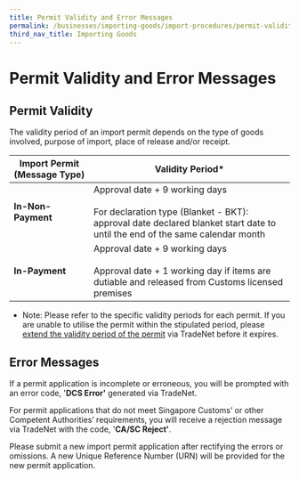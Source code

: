 ```yaml
---
title: Permit Validity and Error Messages
permalink: /businesses/importing-goods/import-procedures/permit-validity-and-error-messages
third_nav_title: Importing Goods
---
```


# Permit Validity and Error Messages

## Permit Validity

The validity period of an import permit depends on the type of goods involved, purpose of import, place of release and/or receipt.

| Import Permit (Message Type) | Validity Period* |
|--|--|
| **In-Non-Payment** |  Approval date + 9 working days <br><br>  For declaration type (Blanket - BKT): approval date declared blanket start date to until the end of the same calendar month |
| **In-Payment** | Approval date + 9 working days <br><br>   Approval date + 1 working day if items are dutiable and released from Customs licensed premises |

* Note: Please refer to the specific validity periods for each permit. If you are unable to utilise the permit within the stipulated period, please [extend the validity period of the permit](https://www.customs.gov.sg/businesses/importing-goods/import-procedures/permit-amendments-and-cancellation) via TradeNet before it expires.

## Error Messages

If a permit application is incomplete or erroneous, you will be prompted with an error code, '**DCS Error'** generated via TradeNet.

For permit applications that do not meet Singapore Customs’ or other Competent Authorities’ requirements, you will receive a rejection message via TradeNet with the code, '**CA/SC Reject'**.

Please submit a new import permit application after rectifying the errors or omissions. A new Unique Reference Number (URN) will be provided for the new permit application.
